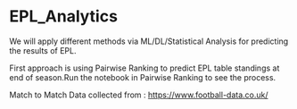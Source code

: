 # EPL_Analytics

We will apply different methods via ML/DL/Statistical Analysis for predicting the results of EPL.

First approach is using Pairwise Ranking to predict EPL table standings at end of season.Run the notebook 
in Pairwise Ranking to see the process. 

Match to Match Data collected from : https://www.football-data.co.uk/